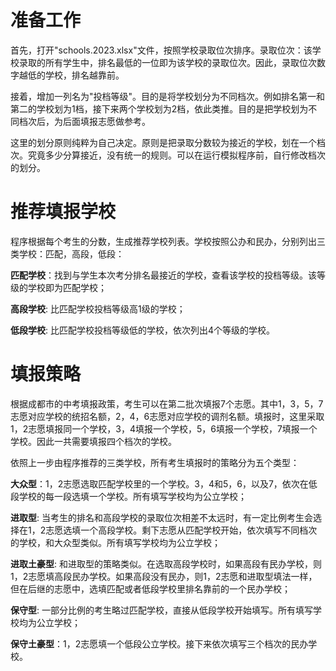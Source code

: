 # 准备工作
首先，打开"schools.2023.xlsx"文件，按照学校录取位次排序。录取位次：该学校录取的所有学生中，排名最低的一位即为该学校的录取位次。因此，录取位次数字越低的学校，排名越靠前。

接着，增加一列名为"投档等级"。目的是将学校划分为不同档次。例如排名第一和第二的学校划为1档，接下来两个学校划为2档，依此类推。目的是把学校划为不同档次后，为后面填报志愿做参考。

这里的划分原则纯粹为自己决定。原则是把录取分数较为接近的学校，划在一个档次。究竟多少分算接近，没有统一的规则。可以在运行模拟程序前，自行修改档次的划分。
# 推荐填报学校
程序根据每个考生的分数，生成推荐学校列表。学校按照公办和民办，分别列出三类学校：匹配，高段，低段：

**匹配学校**：找到与学生本次考分排名最接近的学校，查看该学校的投档等级。该等级的学校即为匹配学校；

**高段学校**: 比匹配学校投档等级高1级的学校；

**低段学校**: 比匹配学校投档等级低的学校，依次列出4个等级的学校。

# 填报策略
根据成都市的中考填报政策，考生可以在第二批次填报7个志愿。其中1，3，5，7志愿对应学校的统招名额，2，4，6志愿对应学校的调剂名额。填报时，这里采取1，2志愿填报同一个学校，3，4填报一个学校，5，6填报一个学校，7填报一个学校。因此一共需要填报四个档次的学校。

依照上一步由程序推荐的三类学校，所有考生填报时的策略分为五个类型：

**大众型**：1，2志愿选取匹配学校里的一个学校。3，4和5，6，以及7，依次在低段学校的每一段选填一个学校。所有填写学校均为公立学校；

**进取型**: 当考生的排名和高段学校的录取位次相差不太远时，有一定比例考生会选择在1，2志愿选填一个高段学校。剩下志愿从匹配学校开始，依次填写不同档次的学校，和大众型类似。所有填写学校均为公立学校；

**进取土豪型**: 和进取型的策略类似。在选取高段学校时，如果高段有民办学校，则1，2志愿填高段民办学校。如果高段没有民办，则1，2志愿和进取型填法一样，但在后继的志愿中，选填匹配或者低段学校里排名靠前的一个民办学校；

**保守型**: 一部分比例的考生略过匹配学校，直接从低段学校开始填写。所有填写学校均为公立学校；

**保守土豪型**：1，2志愿填一个低段公立学校。接下来依次填写三个档次的民办学校。
